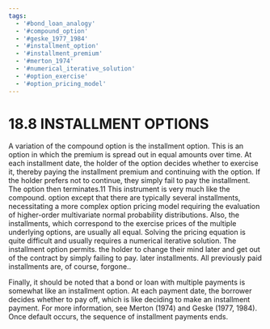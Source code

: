 ```yaml
---
tags:
  - '#bond_loan_analogy'
  - '#compound_option'
  - '#geske_1977_1984'
  - '#installment_option'
  - '#installment_premium'
  - '#merton_1974'
  - '#numerical_iterative_solution'
  - '#option_exercise'
  - '#option_pricing_model'
---
```

# 18.8 INSTALLMENT OPTIONS

A variation of the compound option is the installment option. This is an option in which the premium is spread out in equal amounts over time. At each installment date, the holder of the option decides whether to exercise it, thereby paying the installment premium and continuing with the option. If the holder prefers not to continue, they simply fail to pay the installment. The option then terminates.11 This instrument is very much like the compound. option except that there are typically several installments, necessitating a more complex option pricing model requiring the evaluation of higher-order multivariate normal probability distributions. Also, the installments, which correspond to the exercise prices of the multiple underlying options, are usually all equal. Solving the pricing equation is quite difficult and usually requires a numerical iterative solution. The installment option permits. the holder to change their mind later and get out of the contract by simply failing to pay. later installments. All previously paid installments are, of course, forgone..

Finally, it should be noted that a bond or loan with multiple payments is somewhat like an installment option. At each payment date, the borrower decides whether to pay off, which is like deciding to make an installment payment. For more information, see Merton (1974) and Geske (1977, 1984). Once default occurs, the sequence of installment payments ends.

